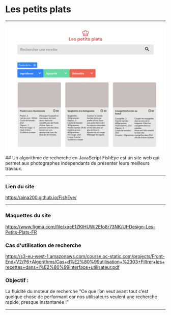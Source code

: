 # Les petits plats
***
<img src="./img/presentation.png" alt="capture d'ecran du site "/>
## Un algorithme de recherche en JavaScript
FishEye est un site web qui permet aux photographes indépendants de présenter leurs meilleurs travaux.

***
### Lien du site
https://aina200.github.io/FishEye/
***
### Maquettes du site 
https://www.figma.com/file/xqeE1ZKlHUWi2Efo8r73NK/UI-Design-Les-Petits-Plats-FR

### Cas d'utilisation de recherche
https://s3-eu-west-1.amazonaws.com/course.oc-static.com/projects/Front-End+V2/P6+Algorithms/Cas+d%E2%80%99utilisation+%2303+Filtrer+les+recettes+dans+l%E2%80%99interface+utilisateur.pdf

### Objectif :
La fluidité du moteur de recherche
"Ce que l’on veut avant tout c’est quelque chose de performant car nos utilisateurs veulent une recherche rapide, presque instantanée !"
***


